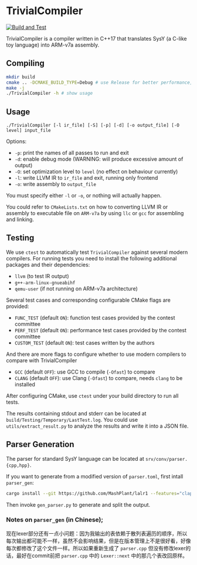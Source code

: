 # TrivialCompiler

[![Build and Test](https://github.com/TrivialCompiler/TrivialCompiler/workflows/Build%20and%20Test/badge.svg)](https://github.com/TrivialCompiler/TrivialCompiler)

TrivialCompiler is a compiler written in C++17 that translates SysY (a C-like toy language) into ARM-v7a assembly.

## Compiling

```bash
mkdir build
cmake .. -DCMAKE_BUILD_TYPE=Debug # use Release for better performance, Debug for enabling ASan
make -j
./TrivialCompiler -h # show usage
```

## Usage

```
./TrivialCompiler [-l ir_file] [-S] [-p] [-d] [-o output_file] [-O level] input_file
```

Options:

* `-p`: print the names of all passes to run and exit
* `-d`: enable debug mode (WARNING: will produce excessive amount of output)
* `-O`: set optimization level to `level` (no effect on behaviour currently)
* `-l`: write LLVM IR to `ir_file` and exit, running only frontend
* `-o`: write assembly to `output_file`

You must specify either `-l` or `-o`, or nothing will actually happen.

You could refer to `CMakeLists.txt` on how to converting LLVM IR or assembly to executable file on `ARM-v7a` by using `llc` or `gcc` for assembling and linking.

## Testing

We use `ctest` to automatically test `TrivialCompiler` against several modern compilers. For running tests you need to install the following additional packages and their dependencies:

* `llvm` (to test IR output)
* `g++-arm-linux-gnueabihf`
* `qemu-user` (if not running on ARM-v7a architecture)

Several test cases and corresponding configurable CMake flags are provided:

* `FUNC_TEST` (default `ON`): function test cases provided by the contest committee
* `PERF_TEST` (default `ON`): performance test cases provided by the contest committee
* `CUSTOM_TEST` (default `ON`): test cases written by the authors

And there are more flags to configure whether to use modern compilers to compare with TrivialCompiler

* `GCC` (default `OFF`): use GCC to compile (`-Ofast`) to compare
* `CLANG` (default `OFF`): use Clang (`-Ofast`) to compare, needs `clang` to be installed

After configuring CMake, use `ctest` under your build directory to run all tests.

The results containing stdout and stderr can be located at `build/Testing/Temporary/LastTest.log`. You could use `utils/extract_result.py` to analyze the results and write it into a JSON file.

## Parser Generation

The parser for standard SysY language can be located at `srv/conv/parser.{cpp,hpp}`.

If you want to generate from a modified version of `parser.toml`, first intall `parser_gen`:

```bash
cargo install --git https://github.com/MashPlant/lalr1 --features="clap toml"
```

Then invoke `gen_parser.py` to generate and split the output.

### Notes on `parser_gen` (in Chinese);

现在lexer部分还有一点小问题：因为我输出的表依赖于散列表遍历的顺序，所以每次输出都可能不一样，虽然不会影响结果，但是在版本管理上不是很好看，好像每次都修改了这个文件一样。所以如果重新生成了 `parser.cpp` 但没有修改lexer的话，最好在commit前把 `parser.cpp` 中的 `Lexer::next` 中的那几个表改回原样。
